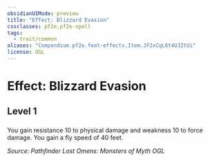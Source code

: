 ```yaml
---
obsidianUIMode: preview
title: "Effect: Blizzard Evasion"
cssclasses: pf2e,pf2e-spell
tags:
  - trait/common
aliases: "Compendium.pf2e.feat-effects.Item.JF2xCqL6t4UJZtUi"
license: OGL
---
```

# Effect: Blizzard Evasion
## Level 1
### 






You gain resistance 10 to physical damage and weakness 10 to force damage. You gain a fly speed of 40 feet.

*Source: Pathfinder Lost Omens: Monsters of Myth*
*OGL*